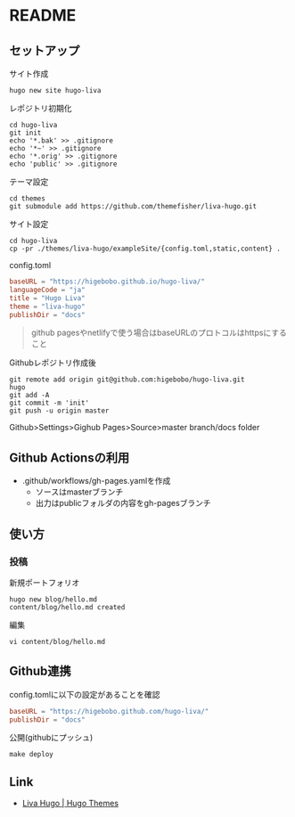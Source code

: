 # README

## セットアップ

サイト作成

```shell
hugo new site hugo-liva
```

レポジトリ初期化

```shell
cd hugo-liva
git init
echo '*.bak' >> .gitignore
echo '*~' >> .gitignore
echo '*.orig' >> .gitignore
echo 'public' >> .gitignore
```

テーマ設定

```shell
cd themes 
git submodule add https://github.com/themefisher/liva-hugo.git
```

サイト設定

```shell
cd hugo-liva
cp -pr ./themes/liva-hugo/exampleSite/{config.toml,static,content} .
```

config.toml

```toml
baseURL = "https://higebobo.github.io/hugo-liva/"
languageCode = "ja"
title = "Hugo Liva"
theme = "liva-hugo"
publishDir = "docs"
```

> github pagesやnetlifyで使う場合はbaseURLのプロトコルはhttpsにすること

Githubレポジトリ作成後

```shell
git remote add origin git@github.com:higebobo/hugo-liva.git
hugo
git add -A
git commit -m 'init'
git push -u origin master
```

Github>Settings>Gighub Pages>Source>master branch/docs folder

## Github Actionsの利用

* .github/workflows/gh-pages.yamlを作成
    * ソースはmasterブランチ
    * 出力はpublicフォルダの内容をgh-pagesブランチ

## 使い方

### 投稿

新規ポートフォリオ

```shell
hugo new blog/hello.md
content/blog/hello.md created
```

編集

```shell
vi content/blog/hello.md
```

## Github連携

config.tomlに以下の設定があることを確認

```toml
baseURL = "https://higebobo.github.com/hugo-liva/"
publishDir = "docs"
```

公開(githubにプッシュ)

```shell
make deploy
```

## Link

* [Liva Hugo \| Hugo Themes](https://themes.gohugo.io/liva-hugo/)
